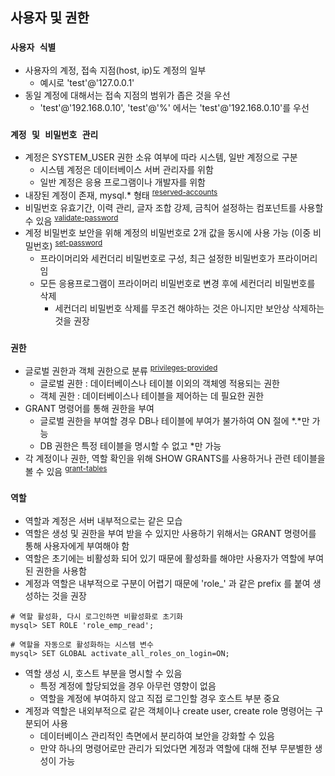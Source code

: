 ## 사용자 및 권한

### `사용자 식별`

- 사용자의 계정, 접속 지점(host, ip)도 계정의 일부
    - 예시로 'test'@'127.0.0.1'
- 동일 계정에 대해서는 접속 지점의 범위가 좁은 것을 우선
    - 'test'@'192.168.0.10', 'test'@'%' 에서는 'test'@'192.168.0.10'를 우선

### `계정 및 비밀번호 관리`

- 계정은 SYSTEM_USER 권한 소유 여부에 따라 시스템, 일반 계정으로 구분
    - 시스템 계정은 데이터베이스 서버 관리자를 위함
    - 일반 계정은 응용 프로그램이나 개발자를 위함
- 내장된 계정이 존재, mysql.* 형태 <sup>[reserved-accounts](https://dev.mysql.com/doc/refman/8.0/en/reserved-accounts.html)</sup>
- 비밀번호 유효기간, 이력 관리, 글자 조합 강제, 금칙어 설정하는 컴포넌트를 사용할 수 있음 <sup>[validate-password](https://dev.mysql.com/doc/refman/8.0/en/validate-password.html)</sup>
- 계정 비밀번호 보안을 위해 계정의 비밀번호로 2개 값을 동시에 사용 가능 (이중 비밀번호) <sup>[set-password](https://dev.mysql.com/doc/refman/8.0/en/set-password.html)</sup>
    - 프라이머리와 세컨더리 비밀번호로 구성, 최근 설정한 비밀번호가 프라이머리임
    - 모든 응용프로그램이 프라이머리 비밀번호로 변경 후에 세컨더리 비밀번호를 삭제
        - 세컨더리 비밀번호 삭제를 무조건 해야하는 것은 아니지만 보안상 삭제하는 것을 권장

### `권한`

- 글로벌 권한과 객체 권한으로 분류 <sup>[privileges-provided](https://dev.mysql.com/doc/refman/8.0/en/privileges-provided.html)</sup>
    - 글로벌 권한 : 데이터베이스나 테이블 이외의 객체엥 적용되는 권한
    - 객체 권한 : 데이터베이스나 테이블을 제어하는 데 필요한 권한
- GRANT 명령어를 통해 권한을 부여
    - 글로벌 권한을 부여할 경우 DB나 테이블에 부여가 불가하여 ON 절에 *.*만 가능
    - DB 권한은 특정 테이블을 명시할 수 없고 *만 가능
- 각 계정이나 권한, 역할 확인을 위해 SHOW GRANTS를 사용하거나 관련 테이블을 볼 수 있음 <sup>[grant-tables](https://dev.mysql.com/doc/refman/8.0/en/grant-tables.html)</sup>

### `역할`

- 역할과 계정은 서버 내부적으로는 같은 모습
- 역할은 생성 및 권한을 부여 받을 수 있지만 사용하기 위해서는 GRANT 명령어를 통해 사용자에게 부여해야 함
- 역할은 초기에는 비활성화 되어 있기 때문에 활성화를 해야만 사용자가 역할에 부여된 권한을 사용함
- 계정과 역할은 내부적으로 구분이 어렵기 때문에 'role_' 과 같은 prefix 를 붙여 생성하는 것을 권장

```shell
# 역할 활성화, 다시 로그인하면 비활성화로 초기화
mysql> SET ROLE 'role_emp_read';

# 역할을 자동으로 활성화하는 시스템 변수
mysql> SET GLOBAL activate_all_roles_on_login=ON;
```

- 역할 생성 시, 호스트 부분을 명시할 수 있음
    - 특정 계정에 할당되었을 경우 아무런 영향이 없음
    - 역할을 계정에 부여하지 않고 직접 로그인할 경우 호스트 부분 중요
- 계정과 역할은 내외부적으로 같은 객체이나 create user, create role 명령어는 구분되어 사용
    - 데이터베이스 관리적인 측면에서 분리하여 보안을 강화할 수 있음
    - 만약 하나의 명령어로만 관리가 되었다면 계정과 역할에 대해 전부 무분별한 생성이 가능